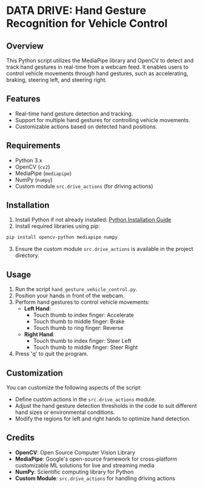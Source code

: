 # DATA DRIVE: Hand Gesture Recognition for Vehicle Control

## Overview

This Python script utilizes the MediaPipe library and OpenCV to detect and track hand gestures in real-time from a webcam feed. It enables users to control vehicle movements through hand gestures, such as accelerating, braking, steering left, and steering right.

## Features

- Real-time hand gesture detection and tracking.
- Support for multiple hand gestures for controlling vehicle movements.
- Customizable actions based on detected hand positions.

## Requirements

- Python 3.x
- OpenCV (`cv2`)
- MediaPipe (`mediapipe`)
- NumPy (`numpy`)
- Custom module `src.drive_actions` (for driving actions)

## Installation

1. Install Python if not already installed: [Python Installation Guide](https://www.python.org/downloads/)
2. Install required libraries using pip:

```bash
pip install opencv-python mediapipe numpy
```

3. Ensure the custom module `src.drive_actions` is available in the project directory.

## Usage

1. Run the script `hand_gesture_vehicle_control.py`.
2. Position your hands in front of the webcam.
3. Perform hand gestures to control vehicle movements:
   - **Left Hand**:
     - Touch thumb to index finger: Accelerate
     - Touch thumb to middle finger: Brake
     - Touch thumb to ring finger: Reverse
   - **Right Hand**:
     - Touch thumb to index finger: Steer Left
     - Touch thumb to middle finger: Steer Right
4. Press 'q' to quit the program.

## Customization

You can customize the following aspects of the script:

- Define custom actions in the `src.drive_actions` module.
- Adjust the hand gesture detection thresholds in the code to suit different hand sizes or environmental conditions.
- Modify the regions for left and right hands to optimize hand detection.

## Credits

- **OpenCV**: Open Source Computer Vision Library
- **MediaPipe**: Google's open-source framework for cross-platform customizable ML solutions for live and streaming media
- **NumPy**: Scientific computing library for Python
- **Custom Module**: `src.drive_actions` for handling driving actions